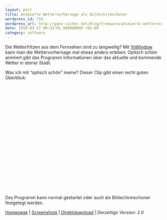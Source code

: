 ```yaml
---
layout: post
title: Animierte Wettervorhersage als Bildschirmschoner
wordpress_id: 719
wordpress_url: http://ganz-sicher.net/blog/freeware/animierte-wettervorhersage-als-bildschirmschoner/
date: 2010-03-27 00:53:01.000000000 +01:00
category: software
---
```

Die Wetterfritzen aus dem Fernsehen sind zu langweilig? Mit <a href="http://yowindow.com/">YoWindow</a> kann man die Wettervorhersage mal etwas anders erleben: 
Optisch schön animiert gibt das Programm Informationen über das aktuelle und kommende Wetter in deiner Stadt.
<!--more-->  
 
Was ich mit “optisch schön” meine? Dieser Clip gibt einen recht guten Überblick: <br />
<object width="425" height="355"><param name="movie" value="http://www.youtube.com/v/QItLw-0LFOE&amp;hl=en"></param><embed src="http://www.youtube.com/v/QItLw-0LFOE&amp;hl=en" type="application/x-shockwave-flash" width="425" height="355"></embed></object>

Das Programm kann normal gestartet oder auch als Bildschirmschoner festgelegt werden.

<div class="infobox">
<a href="http://yowindow.com/" class="homelink" target="_blank">Homepage</a> | <a href="http://yowindow.com/screenshots.html" class="imagelink" target="_blank">Screenshots</a> | <a href="http://yowindow.com/wimo/deploy/yosetup.exe" class="packagelink" target="_blank">Direktdownload</a> | <em class="info">Derzeitige Version: 2.0</em>
</div>
